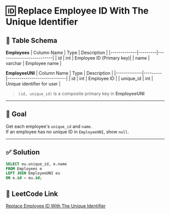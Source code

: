# 🆔 Replace Employee ID With The Unique Identifier

## 🧾 Table Schema

**Employees**
| Column Name | Type    | Description              |
|-------------|---------|--------------------------|
| id          | int     | Employee ID (Primary key)|
| name        | varchar | Employee name            |

**EmployeeUNI**
| Column Name | Type    | Description                 |
|-------------|---------|-----------------------------|
| id          | int     | Employee ID                 |
| unique_id   | int     | Unique identifier for user  |

> `(id, unique_id)` is a composite primary key in **EmployeeUNI**

---

## 🎯 Goal

Get each employee's `unique_id` and `name`.  
If an employee has no unique ID in `EmployeeUNI`, show `null`.

---

## ✅ Solution

```sql
SELECT eu.unique_id, e.name
FROM Employees e
LEFT JOIN EmployeeUNI eu
ON e.id = eu.id;
```
## 🔗 LeetCode Link

[Replace Employee ID With The Unique Identifier](https://leetcode.com/problems/replace-employee-id-with-the-unique-identifier/?envType=study-plan-v2&envId=top-sql-50)